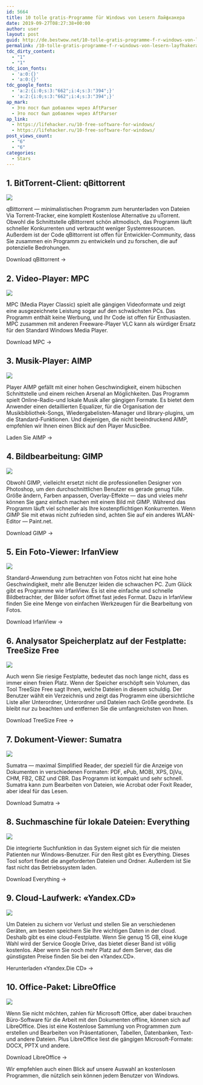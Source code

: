 ```yaml
---
id: 5664
title: 10 tolle gratis-Programme für Windows von Lesern Лайфхакера
date: 2019-09-27T08:27:38+00:00
author: user
layout: post
guid: http://de.bestwow.net/10-tolle-gratis-programme-f-r-windows-von-lesern-layfhakera/
permalink: /10-tolle-gratis-programme-f-r-windows-von-lesern-layfhakera/
tdc_dirty_content:
  - "1"
  - "1"
tdc_icon_fonts:
  - 'a:0:{}'
  - 'a:0:{}'
tdc_google_fonts:
  - 'a:2:{i:0;s:3:"662";i:4;s:3:"394";}'
  - 'a:2:{i:0;s:3:"662";i:4;s:3:"394";}'
ap_mark:
  - Это пост был добавлен через AftParser
  - Это пост был добавлен через AftParser
ap_link:
  - https://lifehacker.ru/10-free-software-for-windows/
  - https://lifehacker.ru/10-free-software-for-windows/
post_views_count:
  - "6"
  - "6"
categories:
  - Stars
---
```

## 1. BitTorrent-Client: qBittorrent

![](http://de.bestwow.net/wp-content/uploads/2019/09/10-otlichnyh-besplatnyh-programm-dlya-windows-ot-chitateley-layfhakera-1.png) 

qBittorrent — minimalistischen Programm zum herunterladen von Dateien Via Torrent-Tracker, eine komplett Kostenlose Alternative zu uTorrent. Obwohl die Schnittstelle qBittorrent schön altmodisch, das Programm läuft schneller Konkurrenten und verbraucht weniger Systemressourcen. Außerdem ist der Code qBittorrent ist offen für Entwickler-Community, dass Sie zusammen ein Programm zu entwickeln und zu forschen, die auf potenzielle Bedrohungen.

Download qBittorrent →

## 2. Video-Player: MPC

![](http://de.bestwow.net/wp-content/uploads/2019/09/10-otlichnyh-besplatnyh-programm-dlya-windows-ot-chitateley-layfhakera-2.png) 

MPC (Media Player Classic) spielt alle gängigen Videoformate und zeigt eine ausgezeichnete Leistung sogar auf den schwächsten PCs. Das Programm enthält keine Werbung, und Ihr Code ist offen für Enthusiasten. MPC zusammen mit anderen Freeware-Player VLC kann als würdiger Ersatz für den Standard Windows Media Player.

Download MPC →

## 3. Musik-Player: AIMP

![](http://de.bestwow.net/wp-content/uploads/2019/09/10-otlichnyh-besplatnyh-programm-dlya-windows-ot-chitateley-layfhakera-3.png) 

Player AIMP gefällt mit einer hohen Geschwindigkeit, einem hübschen Schnittstelle und einem reichen Arsenal an Möglichkeiten. Das Programm spielt Online-Radio-und lokale Musik aller gängigen Formate. Es bietet dem Anwender einen detaillierten Equalizer, für die Organisation der Musikbibliothek-Songs, Wiedergabelisten-Manager und library-plugins, um die Standard-Funktionen. Und diejenigen, die nicht beeindruckend AIMP, empfehlen wir Ihnen einen Blick auf den Player MusicBee.

Laden Sie AIMP →

## 4. Bildbearbeitung: GIMP

![](http://de.bestwow.net/wp-content/uploads/2019/09/10-otlichnyh-besplatnyh-programm-dlya-windows-ot-chitateley-layfhakera-4.jpg) 

Obwohl GIMP, vielleicht ersetzt nicht die professionellen Designer von Photoshop, um den durchschnittlichen Benutzer es gerade genug fülle. Größe ändern, Farben anpassen, Overlay-Effekte — das und vieles mehr können Sie ganz einfach machen mit einem Bild mit GIMP. Während das Programm läuft viel schneller als Ihre kostenpflichtigen Konkurrenten. Wenn GIMP Sie mit etwas nicht zufrieden sind, achten Sie auf ein anderes WLAN-Editor — Paint.net.

Download GIMP →

## 5. Ein Foto-Viewer: IrfanView

![](http://de.bestwow.net/wp-content/uploads/2019/09/10-otlichnyh-besplatnyh-programm-dlya-windows-ot-chitateley-layfhakera-5.png) 

Standard-Anwendung zum betrachten von Fotos nicht hat eine hohe Geschwindigkeit, mehr alle Benutzer leiden die schwachen PC. Zum Glück gibt es Programme wie IrfanView. Es ist eine einfache und schnelle Bildbetrachter, der Bilder sofort öffnet fast jedes Format. Dazu in IrfanView finden Sie eine Menge von einfachen Werkzeugen für die Bearbeitung von Fotos.

Download IrfanView →

## 6. Analysator Speicherplatz auf der Festplatte: TreeSize Free

![](http://de.bestwow.net/wp-content/uploads/2019/09/10-otlichnyh-besplatnyh-programm-dlya-windows-ot-chitateley-layfhakera-6.png) 

Auch wenn Sie riesige Festplatte, bedeutet das noch lange nicht, dass es immer einen freien Platz. Wenn der Speicher erschöpft sein Volumen, das Tool TreeSize Free sagt Ihnen, welche Dateien in diesem schuldig. Der Benutzer wählt ein Verzeichnis und zeigt das Programm eine übersichtliche Liste aller Unterordner, Unterordner und Dateien nach Größe geordnete. Es bleibt nur zu beachten und entfernen Sie die umfangreichsten von Ihnen.

Download TreeSize Free →

## 7. Dokument-Viewer: Sumatra

![](http://de.bestwow.net/wp-content/uploads/2019/09/10-otlichnyh-besplatnyh-programm-dlya-windows-ot-chitateley-layfhakera-7.png) 

Sumatra — maximal Simplified Reader, der speziell für die Anzeige von Dokumenten in verschiedenen Formaten: PDF, ePub, MOBI, XPS, DjVu, CHM, FB2, CBZ und CBR. Das Programm ist kompakt und sehr schnell. Sumatra kann zum Bearbeiten von Dateien, wie Acrobat oder Foxit Reader, aber ideal für das Lesen.

Download Sumatra →

## 8. Suchmaschine für lokale Dateien: Everything

![](http://de.bestwow.net/wp-content/uploads/2019/09/10-otlichnyh-besplatnyh-programm-dlya-windows-ot-chitateley-layfhakera-8.png) 

Die integrierte Suchfunktion in das System eignet sich für die meisten Patienten nur Windows-Benutzer. Für den Rest gibt es Everything. Dieses Tool sofort findet die angeforderten Dateien und Ordner. Außerdem ist Sie fast nicht das Betriebssystem laden.

Download Everything →

## 9. Cloud-Laufwerk: «Yandex.CD»

![](http://de.bestwow.net/wp-content/uploads/2019/09/10-otlichnyh-besplatnyh-programm-dlya-windows-ot-chitateley-layfhakera-9.png) 

Um Dateien zu sichern vor Verlust und stellen Sie an verschiedenen Geräten, am besten speichern Sie Ihre wichtigen Daten in der cloud. Deshalb gibt es eine cloud-Festplatte. Wenn Sie genug 15 GB, eine kluge Wahl wird der Service Google Drive, das bietet dieser Band ist völlig kostenlos. Aber wenn Sie noch mehr Platz auf dem Server, das die günstigsten Preise finden Sie bei den «Yandex.CD».

Herunterladen «Yandex.Die CD» →

## 10. Office-Paket: LibreOffice

![](http://de.bestwow.net/wp-content/uploads/2019/09/10-otlichnyh-besplatnyh-programm-dlya-windows-ot-chitateley-layfhakera-10.png) 

Wenn Sie nicht möchten, zahlen für Microsoft Office, aber dabei brauchen Büro-Software für die Arbeit mit den Dokumenten offline, können sich auf LibreOffice. Dies ist eine Kostenlose Sammlung von Programmen zum erstellen und Bearbeiten von Präsentationen, Tabellen, Datenbanken, Text-und andere Dateien. Plus LibreOffice liest die gängigen Microsoft-Formate: DOCX, PPTX und andere.

Download LibreOffice →

Wir empfehlen auch einen Blick auf unsere Auswahl an kostenlosen Programmen, die nützlich sein können jedem Benutzer von Windows.